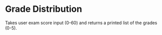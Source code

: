 # Grade Distribution

Takes user exam score input (0-60) and returns a printed list of the grades (0-5).
